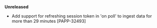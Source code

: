 **Unreleased**
* Add support for refreshing session token in 'on poll' to ingest data for more than 29 minutes [PAPP-32493]
